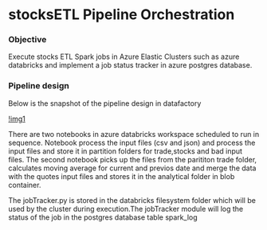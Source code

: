 # stocksETL Pipeline Orchestration

### Objective
Execute stocks ETL Spark jobs in Azure Elastic Clusters such as azure databricks and implement a job status tracker in azure postgres database. 

### Pipeline design

Below is the snapshot of the pipeline design in datafactory

[!img1](https://github.com/bsathyamur/stocksETL-pipelineOrchestration/blob/main/adf_log_execution.png)

There are two notebooks in azure databricks workspace scheduled to run in sequence. Notebook process the input files (csv and json) and process the input files and store it in partition folders for trade,stocks and bad input files. The second notebook picks up the files from the parititon trade folder, calculates moving average for current and previos date and merge the data with the quotes input files and stores it in the analytical folder in blob container.

The jobTracker.py is stored in the databricks filesystem folder which will be used by the cluster during execution.The jobTracker module will log the status of the job in the postgres database table spark_log
